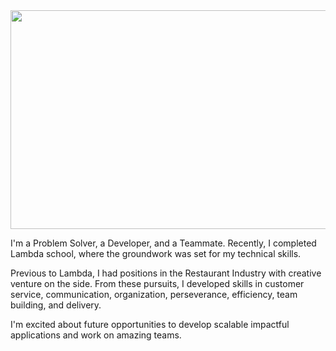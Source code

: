 
<img src='https://media.giphy.com/media/KEZIYyKeBSjbFlPp8R/giphy.gif' width="850" height="350"/>

I'm a Problem Solver, a Developer, and a Teammate. Recently, I completed Lambda school, where the groundwork was set for my technical skills.

Previous to Lambda, I had positions in the Restaurant Industry with creative venture on the side. From these pursuits, I developed skills in customer service, communication, organization, perseverance, efficiency, team building, and delivery. 

I'm excited about future opportunities to develop scalable impactful applications and work on amazing teams.

<!--
**J2Macwilliams/J2Macwilliams** is a ✨ _special_ ✨ repository because its `README.md` (this file) appears on your GitHub profile.

Here are some ideas to get you started:

- 🔭 I’m currently working on ...
- 🌱 I’m currently learning ...
- 👯 I’m looking to collaborate on ...
- 🤔 I’m looking for help with ...
- 💬 Ask me about ...
- 📫 How to reach me: ...
- 😄 Pronouns: ...
- ⚡ Fun fact: ...
-->
